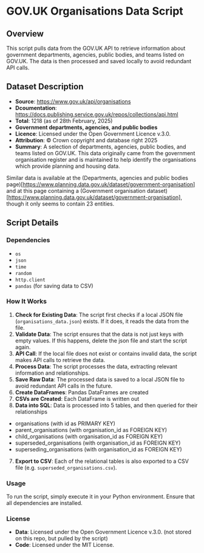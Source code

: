 # GOV.UK Organisations Data Script

## Overview
This script pulls data from the GOV.UK API to retrieve information about government departments, agencies, public bodies, and teams listed on GOV.UK. The data is then processed and saved locally to avoid redundant API calls.

## Dataset Description
- **Source**: https://www.gov.uk/api/organisations
- **Dcoumentation**: https://docs.publishing.service.gov.uk/repos/collections/api.html
- **Total**: 1218 (as of 28th February, 2025)
- **Government departments, agencies, and public bodies**
- **Licence**: Licensed under the Open Government Licence v.3.0.
- **Attribution**: © Crown copyright and database right 2025
- **Summary**: A selection of departments, agencies, public bodies, and teams listed on GOV.UK. This data originally came from the government organisation register and is maintained to help identify the organisations which provide planning and housing data.

Similar data is available at the (Departments, agencies and public bodies page)[https://www.planning.data.gov.uk/dataset/government-organisation] and at this page containing a (Government organisation dataset)[https://www.planning.data.gov.uk/dataset/government-organisation], though it only seems to contain 23 entities. 

## Script Details

### Dependencies
- `os`
- `json`
- `time`
- `random`
- `http.client`
- `pandas` (for saving data to CSV)

### How It Works
1. **Check for Existing Data**: The script first checks if a local JSON file (`organisations_data.json`) exists. If it does, it reads the data from the file.
2. **Validate Data**: The script ensures that the data is not just keys with empty values. If this happens, delete the json file and start the script again.
3. **API Call**: If the local file does not exist or contains invalid data, the script makes API calls to retrieve the data.
4. **Process Data**: The script processes the data, extracting relevant information and relationships.
5. **Save Raw Data**: The processed data is saved to a local JSON file to avoid redundant API calls in the future.
6. **Create DataFrames**: Pandas DataFrames are created
7. **CSVs are Created**: Each DataFrame is written out
8. **Data into SQL**: Data is processed into 5 tables, and then queried for their relationships
 - organisations (with id as PRIMARY KEY)
 - parent_organisations (with organisation_id as FOREIGN KEY) 
 - child_organisations (with organisation_id as FOREIGN KEY) 
 - superseded_organisations (with organisation_id as FOREIGN KEY) 
 - superseding_organisations (with organisation_id as FOREIGN KEY) 
7. **Export to CSV**: Each of the relational tables is also exported to a CSV file (e.g. `superseded_organisations.csv`).

### Usage
To run the script, simply execute it in your Python environment. Ensure that all dependencies are installed.

### License
- **Data**: Licensed under the Open Government Licence v.3.0. (not stored on this repo, but pulled by the script) 
- **Code**: Licensed under the MIT License.

